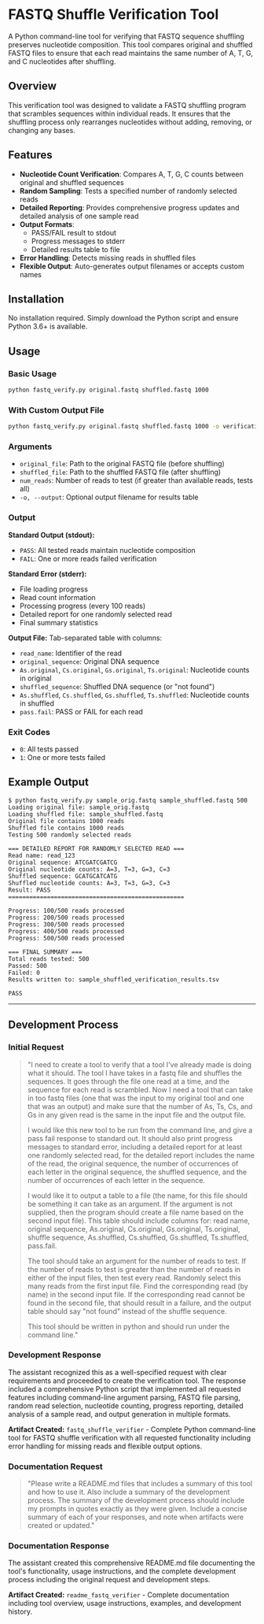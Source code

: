 # FASTQ Shuffle Verification Tool

A Python command-line tool for verifying that FASTQ sequence shuffling preserves nucleotide composition. This tool compares original and shuffled FASTQ files to ensure that each read maintains the same number of A, T, G, and C nucleotides after shuffling.

## Overview

This verification tool was designed to validate a FASTQ shuffling program that scrambles sequences within individual reads. It ensures that the shuffling process only rearranges nucleotides without adding, removing, or changing any bases.

## Features

- **Nucleotide Count Verification**: Compares A, T, G, C counts between original and shuffled sequences
- **Random Sampling**: Tests a specified number of randomly selected reads
- **Detailed Reporting**: Provides comprehensive progress updates and detailed analysis of one sample read
- **Output Formats**: 
  - PASS/FAIL result to stdout
  - Progress messages to stderr
  - Detailed results table to file
- **Error Handling**: Detects missing reads in shuffled files
- **Flexible Output**: Auto-generates output filenames or accepts custom names

## Installation

No installation required. Simply download the Python script and ensure Python 3.6+ is available.

## Usage

### Basic Usage
```bash
python fastq_verify.py original.fastq shuffled.fastq 1000
```

### With Custom Output File
```bash
python fastq_verify.py original.fastq shuffled.fastq 1000 -o verification_results.tsv
```

### Arguments
- `original_file`: Path to the original FASTQ file (before shuffling)
- `shuffled_file`: Path to the shuffled FASTQ file (after shuffling)
- `num_reads`: Number of reads to test (if greater than available reads, tests all)
- `-o, --output`: Optional output filename for results table

### Output

**Standard Output (stdout):**
- `PASS`: All tested reads maintain nucleotide composition
- `FAIL`: One or more reads failed verification

**Standard Error (stderr):**
- File loading progress
- Read count information
- Processing progress (every 100 reads)
- Detailed report for one randomly selected read
- Final summary statistics

**Output File:**
Tab-separated table with columns:
- `read_name`: Identifier of the read
- `original_sequence`: Original DNA sequence
- `As.original`, `Cs.original`, `Gs.original`, `Ts.original`: Nucleotide counts in original
- `shuffled_sequence`: Shuffled DNA sequence (or "not found")
- `As.shuffled`, `Cs.shuffled`, `Gs.shuffled`, `Ts.shuffled`: Nucleotide counts in shuffled
- `pass.fail`: PASS or FAIL for each read

### Exit Codes
- `0`: All tests passed
- `1`: One or more tests failed

## Example Output

```
$ python fastq_verify.py sample_orig.fastq sample_shuffled.fastq 500
Loading original file: sample_orig.fastq
Loading shuffled file: sample_shuffled.fastq
Original file contains 1000 reads
Shuffled file contains 1000 reads
Testing 500 randomly selected reads

=== DETAILED REPORT FOR RANDOMLY SELECTED READ ===
Read name: read_123
Original sequence: ATCGATCGATCG
Original nucleotide counts: A=3, T=3, G=3, C=3
Shuffled sequence: GCATGCATCATG
Shuffled nucleotide counts: A=3, T=3, G=3, C=3
Result: PASS
==================================================

Progress: 100/500 reads processed
Progress: 200/500 reads processed
Progress: 300/500 reads processed
Progress: 400/500 reads processed
Progress: 500/500 reads processed

=== FINAL SUMMARY ===
Total reads tested: 500
Passed: 500
Failed: 0
Results written to: sample_shuffled_verification_results.tsv

PASS
```

---

## Development Process

### Initial Request
> "I need to create a tool to verify that a tool I've already made is doing what it should. The tool I have takes in a fastq file and shuffles the sequences. It goes through the file one read at a time, and the sequence for each read is scrambled. Now I need a tool that can take in too fastq files (one that was the input to my original tool and one that was an output) and make sure that the number of As, Ts, Cs, and Gs in any given read is the same in the input file and the output file.
>
> I would like this new tool to be run from the command line, and give a pass fail response to standard out.
> It should also print progress messages to standard error, including a detailed report for at least one randomly selected read, for the detailed report includes the name of the read, the original sequence, the number of occurrences of each letter in the original sequence, the shuffled sequence, and the number of occurrences of each letter in the sequence.
>
> I would like it to output a table to a file (the name, for this file should be something it can take as an argument. If the argument is not supplied, then the program should create a file name based on the second input file). This table should include columns for: read name, original sequence, As.original, Cs.original, Gs.original, Ts.original, shuffle sequence, As.shuffled, Cs.shuffled, Gs.shuffled, Ts.shuffled, pass.fail.
>
> The tool should take an argument for the number of reads to test. If the number of reads to test is greater than the number of reads in either of the input files, then test every read. Randomly select this many reads from the first input file. Find the corresponding read (by name) in the second input file. If the corresponding read cannot be found in the second file, that should result in a failure, and the output table should say "not found" instead of the shuffle sequence.
>
> This tool should be written in python and should run under the command line."

### Development Response
The assistant recognized this as a well-specified request with clear requirements and proceeded to create the verification tool. The response included a comprehensive Python script that implemented all requested features including command-line argument parsing, FASTQ file parsing, random read selection, nucleotide counting, progress reporting, detailed analysis of a sample read, and output generation in multiple formats.

**Artifact Created:** `fastq_shuffle_verifier` - Complete Python command-line tool for FASTQ shuffle verification with all requested functionality including error handling for missing reads and flexible output options.

### Documentation Request
> "Please write a README.md files that includes a summary of this tool and how to use it. Also include a summary of the development process. The summary of the development process should include my prompts in quotes exactly as they were given. Include a concise summary of each of your responses, and note when artifacts were created or updated."

### Documentation Response
The assistant created this comprehensive README.md file documenting the tool's functionality, usage instructions, and the complete development process including the original request and development steps.

**Artifact Created:** `readme_fastq_verifier` - Complete documentation including tool overview, usage instructions, examples, and development history.
